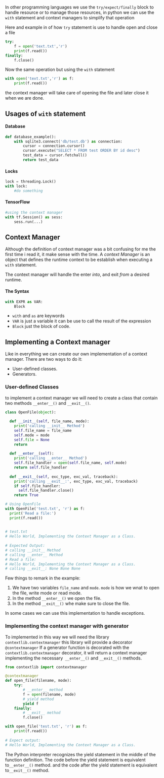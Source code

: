 In other programming languages we use the `try/expect/finally` block to handle resource or to manage those resources, in python we can use the `with` statement and context managers to simplify that operation 

Here and example in of how `try` statement is use to handle open and close a file 

```python 
try:
	f = open('text.txt','r')
	print(f.read())
finally:
	f.close()
```

Now the same operation but using the `with` statement 

```python 
with open('text.txt','r') as f:
	print(f.read())
``` 

the context manager will take care of opening the file and later close it when we are done.

## Usages of `with` statement 

#### Database 
```python 
def database_example():
	with sqlite3.connect('db/test.db') as connection:
		cursor = connection.cursor()
		cursor.execute("SELECT * FROM test ORDER BY id desc")
		test_data = cursor.fetchall()
		return test_data
``` 

#### Locks
```python 
lock = threading.Lock()
with lock:
	#do something
``` 

#### TensorFlow
```python 
#using the context manager
with tf.Session() as sess:
	sess.run(...)
``` 

## Context Manager

Although the definition of context manager was a bit confusing for me the first time i read it, it make sense with the time. A *context Manager* is an object that defines the runtime context to be establish when executing a `with` statement.

The context manager will handle the enter *into*, and exit *from* a desired runtime.

#### The Syntax
```python 
with EXPR as VAR:
	Block
``` 

* `with` and `as` are keywords 
* `VAR` is just a variable it can be use to call the result of the expression
* `Block` just the block of code.

## Implementing a Context manager

Like in everything we can create our own implementation of a context manager. There are two ways to do it:

* User-defined classes. 
* Generators. 

### User-defined Classes 
to implement a context manager we will need to create a class that contain two methods `__enter__()` and `__exit__()`.

```python 
class OpenFile(object):
  
  def __init__(self, file_name, mode):
    print('calling __init__ Method')
    self.file_name = file_name
    self.mode = mode
    self.file = None
    return
    
  def __enter__(self):
    print('calling __enter__ Method')
    self.file_handler = open(self.file_name, self.mode)
    return self.file_handler
  
  def __exit__(self, exc_type, exc_val, traceback):
    print('calling __exit__:', exc_type, exc_val, traceback)
    if self.file_handler:
      self.file_handler.close()
    return True

# Using OpenFile 
with OpenFile('test.txt', 'r') as f:
  print('Read a file:')
  print(f.read())
  
  
# test.txt
# Hello World, Implementing the Context Manager as a Class.
  
# Expected Output:
# calling __init__ Method
# calling __enter__ Method
# Read a file:
# Hello World, Implementing the Context Manager as a Class.
# calling __exit__: None None None
``` 

Few things to remark in the example:

1. We have two variables `file_name` and `mode`. `mode` is how we wnat to open the file, write mode or read mode.
2. In the method `__enter__()` we open the file.
3. In the method `__exit__()` whe make sure to close the file.

In some cases we can use this implementation to handle exceptions.

### Implementing the context manager with generator

To implemented in this way we will need the library `contextlib.contextmanager` this library will provide a decorator `@contextmanager`  If a generator function is decorated with the `contextlib.contextmanager` decorator, it will return a context manager implementing the necessary` __enter__()` and `__exit__()` methods.

```python 
from contextlib import contextmanager

@contextmanager
def open_file(filename, mode):
    try:
        # __enter__ method
        f = open(filename, mode)
        # yield method 
        yield f
    finally:
        # __exit__ method
        f.close()

with open_file('test.txt', 'r') as f:
    print(f.read())
    
# Expect output:
# Hello World, Implementing the Context Manager as a Class.
``` 
The Python interpreter recognizes the yield statement in the middle of the function definition. The code before the yield statement is equivalent to`__enter__()` method. and the code after the yield statement is equivalent to`__exit__()` method.




